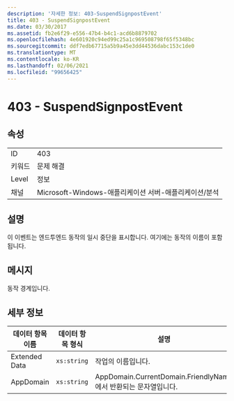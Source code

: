 ```yaml
---
description: '자세한 정보: 403-SuspendSignpostEvent'
title: 403 - SuspendSignpostEvent
ms.date: 03/30/2017
ms.assetid: fb2e6f29-e556-47b4-b4c1-acd6b8879702
ms.openlocfilehash: 4e601920c94ed99c25a1c969508798f65f5348bc
ms.sourcegitcommit: ddf7edb67715a5b9a45e3dd44536dabc153c1de0
ms.translationtype: MT
ms.contentlocale: ko-KR
ms.lasthandoff: 02/06/2021
ms.locfileid: "99656425"
---
```

# <a name="403---suspendsignpostevent"></a>403 - SuspendSignpostEvent

## <a name="properties"></a>속성  
  
|||  
|-|-|  
|ID|403|  
|키워드|문제 해결|  
|Level|정보|  
|채널|Microsoft-Windows-애플리케이션 서버-애플리케이션/분석|  
  
## <a name="description"></a>설명  

 이 이벤트는 엔드투엔드 동작의 일시 중단을 표시합니다. 여기에는 동작의 이름이 포함됩니다.  
  
## <a name="message"></a>메시지  

 동작 경계입니다.  
  
## <a name="details"></a>세부 정보  
  
|데이터 항목 이름|데이터 항목 형식|설명|  
|--------------------|--------------------|-----------------|  
|Extended Data|`xs:string`|작업의 이름입니다.|  
|AppDomain|`xs:string`|AppDomain.CurrentDomain.FriendlyName에서 반환되는 문자열입니다.|

